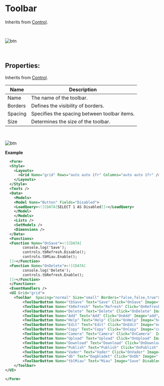 # Toolbar

Inherits from [Control](control.md).

<br/>

![btn](https://profitbasedocs.blob.core.windows.net/images/toolbarfs.png)


<br/>

## Properties:

Inherits from [Control](control.md).

| Name         |  Description                        |
|--------------|-------------------------------------|
| Name  | The name of the toolbar. |
| Borders      | Defines the visibility of borders. |
| Spacing  | Specifies the spacing between toolbar items. |
| Size      |  Determines the size of the toolbar.  |



<br/>

![btn](https://profitbasedocs.blob.core.windows.net/images/toolbarfs2.png)

**Example**

```xml
  <Form>
  <Style>
    <Layouts>
      <Grid Name="grid" Rows="auto auto 1fr" Columns="auto auto 1fr" />
    </Layouts>
  </Style>
  <Texts />
  <Data>
    <Models>
    <Model Name="Button" Fields="Disabled">
    <LoadQuery><![CDATA[SELECT 1 AS Disabled]]></LoadQuery>
    </Model>
    </Models>
    <Lists />
    <SetModels />
    <Dimensions />
  </Data>
  <Functions>
  <Function Name="OnSave"><![CDATA[
  		console.log('Save');
  		controls.tbRefresh.Disable();
  		controls.tbMiau.Enable();
  ]]></Function>
  <Function Name="OnDelete"><![CDATA[
  		console.log('Delete');
  		controls.tbRefresh.Enable();
  ]]></Function>
  </Functions>
  <EventHandlers />
  <UI Grid="grid">
    <Toolbar  Spacing="normal" Size="small" Borders="false,false,true">
        <ToolbarButton Name="tbSave" Text="Save" Click="OnSave" Image="save"/>
        <ToolbarButton Name="tbRefresh" Text="Refresh" Click="OnRefresh" Image="refresh"/>
        <ToolbarButton Name="Delete" Text="Delete" Click="OnDelete" Image="delete"/>
        <ToolbarButton Name="Add" Text="Add" Click="OnAdd" Image="add"/>
        <ToolbarButton Name="Help" Text="Help" Click="OnHelp" Image="help"/>
        <ToolbarButton Name="Edit" Text="Edit" Click="OnEdit" Image="edit" Disabled="{Binding Path:Button.Disabled}"/>
        <ToolbarButton Name="Copy" Text="Copy" Click="OnCopy" Image="copy"/>
        <ToolbarButton Name="Camera" Text="Camera" Click="OnCamera"  Image="camera"/>
        <ToolbarButton Name="Upload" Text="Upload" Click="OnUpload" Image="upload"/>
        <ToolbarButton Name="Download" Text="Download" Click="OnDownload" Image="download"/>
        <ToolbarButton Name="Publish" Text="Publish" Click="OnPublish" Image="publish"/>
        <ToolbarButton Name="Vader" Text="Vader" Click="OnVader" Image="..."/>
        <ToolbarButton Name="db" Text="Dagbladet" Click="OnDb" Image="..."/>
        <ToolbarButton Name="tblMiau" Text="Miau" Image="Save" Disabled="true"/>
    </Toolbar>
</UI>

</Form>
```

<br/>



